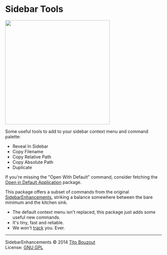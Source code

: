 # Sidebar Tools

<img src="https://raw.githubusercontent.com/braver/SideBarTools/master/screenshot.png" width="336">

Some useful tools to add to your sidebar context menu and command palette:

- Reveal In Sidebar
- Copy Filename
- Copy Relative Path
- Copy Absolute Path
- Duplicate

If you're missing the "Open With Default" command, consider fetching the
[Open in Default Application][5] package.

This package offers a subset of commands from the original 
[SidebarEnhancements][1], striking a balance somewhere between the bare minimum 
and the kitchen sink.

- The default context menu isn't replaced, this package just adds some useful 
  new commands.
- It's tiny, fast and reliable.
- We won't [track][2] you. Ever.

---------

SidebarEnhancements © 2014 [Tito Bouzout][3]  
License: [GNU GPL][4]

[1]: https://packagecontrol.io/packages/SideBarEnhancements
[2]: https://github.com/SideBarEnhancements-org/SideBarEnhancements/blob/d1c7fa4bac6a1f31ba177bc41ddd0ca902e43609/Stats.py
[3]: mailto:tito.bouzout@gmail.com
[4]: http://www.gnu.org/licenses/gpl.html
[5]: https://packagecontrol.io/packages/Open%20in%20Default%20Application
